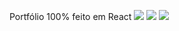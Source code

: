 Portfólio 100% feito em React 
<img src="https://github.com/GabrielMarkes/React-Portfolio/assets/82659871/d1729374-36f4-4d56-93ed-44f81ca61192">
<img src="https://github.com/GabrielMarkes/React-Portfolio/assets/82659871/a50bb678-a980-43a7-8426-19edf42b71b5">
<img src="https://github.com/GabrielMarkes/React-Portfolio/assets/82659871/5ce0f443-ae2d-47c2-811f-adc07c028542">


